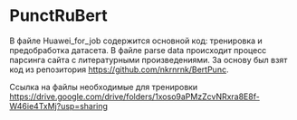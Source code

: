 # PunctRuBert
В файле Huawei_for_job содержится основной код: тренировка и предобработка датасета.
В файле parse data происходит процесс парсинга сайта с литературными произведениями.
За основу был взят код из репозитория https://github.com/nkrnrnk/BertPunc.

Ссылка на файлы необходимые для тренировки https://drive.google.com/drive/folders/1xoso9aPMzZcvNRxra8E8f-W46ie4TxMj?usp=sharing

